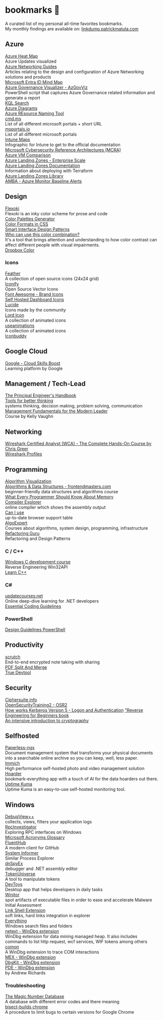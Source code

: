 # bookmarks :book:
A curated list of my personal all-time favorites bookmarks.  
My monthly findings are available on: [linkdump.patrickmatula.com](https://linkdump.patrickmatula.com)

## Azure

[Azure Heat Map](https://azurecharts.com/heatmap)  
Azure Updates visualized  
[Azure Networking Guides](https://github.com/adstuart)  
Articles relating to the design and configuration of Azure Networking solutions and products  
[Microsoft Entra ID Mind Map](https://entra.news/p/entra-mind-maps)  
[Azure Governance Visualizer - AzGovViz](https://github.com/JulianHayward/Azure-MG-Sub-Governance-Reporting)  
PowerShell script that captures Azure Governance related information and generate a report  
[KQL Search](https://www.kqlsearch.com/)  
[Azure Diagrams](https://azurediagrams.com/)  
[Azure REsource Naming Tool](https://david.gardiner.net.au/azure-resource-namer/)  
[cmd.ms](https://cmd.ms/)  
List of all different microsoft portals + short URL  
[msportals.io](https://msportals.io/)  
List of all different microsoft portals  
[Intune Maps](https://intunemaps.com/)  
Infographic for Intune to get to the official documentation  
[Microsoft Cybersecurity Reference Architectures (MCRA)](https://learn.microsoft.com/en-us/security/cybersecurity-reference-architecture/mcra)  
[Azure VM Comparison](https://instances.vantage.sh/azure/)  
[Azure Landing Zones - Enterprise Scale](https://github.com/Azure/Enterprise-Scale)  
[Azure Landing Zones Documentation](https://azure.github.io/Azure-Landing-Zones)  
Information about deploying with Terraform  
[Azure Landing Zones Library](https://azure.github.io/Azure-Landing-Zones-Library)  
[AMBA - Azure Monitor Baseline Alerts](https://azure.github.io/azure-monitor-baseline-alerts)  

## Design

[Flexoki](https://stephango.com/flexoki)  
Flexoki is an inky color scheme for prose and code  
[Color Palettes Generator](https://mycolor.space/)  
[Color Formats in CSS](https://www.joshwcomeau.com/css/color-formats/)  
[Smart Interface Design Patterns](https://smart-interface-design-patterns.com/)  
[Who can use this color combination?](https://www.whocanuse.com/)  
It's a tool that brings attention and understanding to how color contrast can affect different people with visual impairments.  
[Dropbox Color](https://brand.dropbox.com/color)  

### Icons

[Feather](https://feathericons.com/)  
A collection of open source icons (24x24 grid)  
[Iconify](https://icon-sets.iconify.design/)  
Open Source Vector Icons  
[Font Awesome - Brand Icons](https://fontawesome.com/search?o=r&f=brands)  
[Self Hosted Dashboard Icons](https://selfh.st/icons/)  
[Lucide](https://lucide.dev/)  
Icons made by the community  
[Lord Icon](https://lordicon.com/)  
A collection of animated icons  
[useanimations](https://useanimations.com/)  
A collection of animated icons  
[Iconbuddy](https://iconbuddy.com/)  

## Google Cloud

[Google - Cloud Skills Boost](https://www.cloudskillsboost.google/)  
Learning platform by Google  

## Management / Tech-Lead 

[The Principal Engineer's Handbook](https://ilya.grigorik.com/the-principal-engineers-handbook/)  
[Tools for better thinking](https://untools.co/)  
systems thinking, decision making, problem solving, communication  
[Management Fundamentals for the Modern Leader](https://course.modernleader.is/courses/management-fundamentals)  
Course by Kelly Vaughn  

## Networking
 
[Wireshark Certified Analyst (WCA) - The Complete Hands-On Course by Chris Greer](https://packetpioneer.com/courses/wca/)  
[Wireshark Profiles](https://gitlab.com/WiresharkProfiles/profiles)  

## Programming

[Algorithm Visualization](https://eliya-shalom.github.io/Algo-Vision/)  
[Algorithms & Data Structures - frontendmasters.com](https://frontendmasters.com/courses/algorithms/)  
beginner-friendly data structures and algorithms course  
[What Every Programmer Should Know About Memory](https://people.freebsd.org/~lstewart/articles/cpumemory.pdf)  
[Compiler Explorer](https://godbolt.org/)  
online compiler which shows the assembly output  
[Can I use](https://caniuse.com/?search=SubtleCrypto)  
up-to-date browser support table  
[AlgoExpert](https://www.algoexpert.io/systems/product)  
Courses about algorithms, system design, programming, infrastructure  
[Refactoring Guru](https://refactoring.guru/)  
Refactoring and Design Patterns  

### C / C++

[Windows C development course](https://github.com/mytechnotalent/Hacking-Windows)  
Reverse Engineering Win32API  
[Learn C++](https://www.learncpp.com/)

### C#

[updatecourses.net](https://www.updatecourses.net/)  
Online deep-dive learning for .NET developers  
[Essential Coding Guidelines](https://essentialcsharp.com/guidelines)  

### PowerShell
[Design Guidelines PowerShell](https://learn.microsoft.com/en-us/powershell/scripting/developer/cmdlet/required-development-guidelines?view=powershell-7.5)  

## Productivity

[scrutch](https://scrut.ch/)  
End-to-end encrypted note taking with sharing  
[PDF Split And Merge](https://pdfsam.org/)  
[True Devtool](https://truedevtools.com/)  

## Security

[Ciphersuite info](https://ciphersuite.info/cs/)  
[OpenSecurityTraining2 - OSR2](https://p.ost2.fyi/courses)  
[How works Kerberos Version 5 - Logon and Authentication](https://learn.microsoft.com/en-us/previous-versions/windows/it-pro/windows-server-2003/cc772815(v=ws.10)?redirectedfrom=MSDN)  
["Reverse Engineering for Beginners book](https://beginners.re/)  
[An intensive introduction to cryptography](https://intensecrypto.org/public/index.html)  

## Selfhosted

[Paperless-ngx](https://github.com/paperless-ngx/paperless-ngx)  
Document management system that transforms your physical documents into a searchable online archive so you can keep, well, less paper.  
[Immich](https://github.com/immich-app/immich)  
High performance self-hosted photo and video management solution  
[Hoarder](https://github.com/hoarder-app/hoarder)  
bookmark-everything app with a touch of AI for the data hoarders out there.  
[Uptime Kuma](https://github.com/louislam/uptime-kuma)  
Uptime Kuma is an easy-to-use self-hosted monitoring tool.  

## Windows

[DebugView++](https://github.com/CobaltFusion/DebugViewPP)  
collects, views, filters your application logs  
[RpcInvestigator](https://github.com/trailofbits/RpcInvestigator)  
Exploring RPC interfaces on Windows  
[Microsoft Acronyms Glossary](https://thepartnermasters.com/blog/microsoft-acronyms-glossary)  
[FluentHub](https://github.com/0x5bfa/FluentHub/tree/main)  
A modern client for GitHub  
[System Informer](https://github.com/winsiderss/systeminformer)  
Similar Process Explorer  
[dnSpyEx](https://github.com/dnSpyEx/dnSpy)  
debugger and .NET assembly editor  
[TokenUniverse](https://github.com/diversenok/TokenUniverse)  
A tool to manipulate tokens  
[DevToys](https://devtoys.app/)  
Desktop app that helps developers in daily tasks  
[Winitor](https://www.winitor.com/)  
spot artifacts of executable files in order to ease and accelerate Malware Initial Assessment  
[Link Shell Extension](https://schinagl.priv.at/nt/hardlinkshellext/linkshellextension.html)  
soft links, hard links integration in explorer  
[Everything](https://www.voidtools.com/)  
Windows search files and folders  
[netext - WinDbg extension](https://github.com/rodneyviana/netext)  
WinDbg extension for data mining managed heap. It also includes commands to list http request, wcf services, WIF tokens among others  
[comon](https://github.com/lowleveldesign/comon)  
A WinDbg extension to trace COM interactions  
[MEX - WinDbg extension](https://www.microsoft.com/en-us/download/details.aspx?id=53304)  
[DbgKit - WinDbg extension](https://github.com/pmatula/Debugging-Tools-Andrey-Bazhan/blob/master/DbgKit.zip)  
[PDE - WinDbg extension](https://onedrive.live.com/?authkey=%21AJeSzeiu8SQ7T4w&id=DAE128BD454CF957%217152&cid=DAE128BD454CF957)  
by Andrew Richards  

### Troubleshooting

[The Magic Number Database](https://www.magnumdb.com/)  
A database with different error codes and there meaning  
[bisect-builds chrome](https://www.chromium.org/developers/bisect-builds-py/)  
A procedure to limit bugs to certain versions for Google Chrome  

